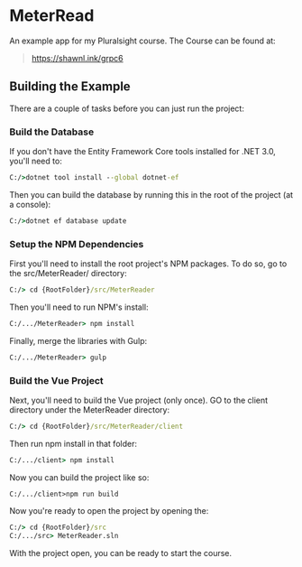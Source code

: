 # MeterRead
 An example app for my Pluralsight course. The Course can be found at:

 > https://shawnl.ink/grpc6

 ## Building the Example

 There are a couple of tasks before you can just run the project:

 ### Build the Database

 If you don't have the Entity Framework Core tools installed for .NET 3.0, you'll need to:

```cmd
C:/>dotnet tool install --global dotnet-ef
```

Then you can build the database by running this in the root of the project (at a console):

```cmd
C:/>dotnet ef database update
```

### Setup the NPM Dependencies

First you'll need to install the root project's NPM packages. To do so, go to the src/MeterReader/ directory:

```cmd
C:/> cd {RootFolder}/src/MeterReader
```

Then you'll need to run NPM's install:

```cmd
C:/.../MeterReader> npm install
```

Finally, merge the libraries with Gulp:

```cmd
C:/.../MeterReader> gulp
```

### Build the Vue Project

Next, you'll need to build the Vue project (only once). GO to the client directory under the MeterReader directory:

```cmd
C:/> cd {RootFolder}/src/MeterReader/client
```

Then run npm install in that folder:

```cmd
C:/.../client> npm install
```

Now you can build the project like so:

```
C:/.../client>npm run build
```

Now you're ready to open the project by opening the:

```cmd
C:/> cd {RootFolder}/src
C:/.../src> MeterReader.sln
```

With the project open, you can be ready to start the course.
